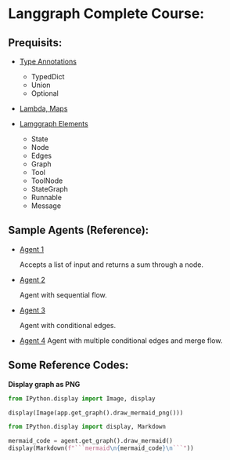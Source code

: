 # Langgraph Complete Course:

## Prequisits:

- [Type Annotations](./Pre%20Reqs/1.%20Type%20Annotations.ipynb)
    - TypedDict
    - Union
    - Optional

- [Lambda, Maps](./Pre%20Reqs/2.%20Lambda,%20Map.ipynb)

- [Lamggraph Elements](./Pre%20Reqs/3.%20Langgraph%20Elements.ipynb)
    - State
    - Node
    - Edges
    - Graph
    - Tool
    - ToolNode
    - StateGraph
    - Runnable
    - Message

## Sample Agents (Reference):

- [Agent 1](./Samples/Agent1%20-%20L1.ipynb)

    Accepts a list of input and returns a sum through a node.

- [Agent 2](./Samples/Agent%202%20-%20Sequential%20Flow.ipynb)

    Agent with sequential flow.

- [Agent 3](./Samples/Agent%203%20-%20Conditional%20graph.ipynb)

    Agent with conditional edges.

- [Agent 4](./Samples/Aget4%20-%20Merge%20Flow.ipynb)
    Agent with multiple conditional edges and merge flow.


## Some Reference Codes:

**Display graph as PNG**

```python
from IPython.display import Image, display

display(Image(app.get_graph().draw_mermaid_png()))
```

```python
from IPython.display import display, Markdown

mermaid_code = agent.get_graph().draw_mermaid()
display(Markdown(f"```mermaid\n{mermaid_code}\n```"))

```
